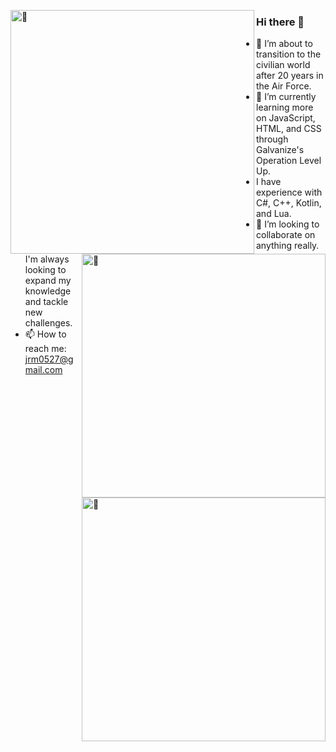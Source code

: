 [<img align="left" width="390" alt="🦑" src="github-metrics.svg">](#)
[<img align="right" width="390" alt="🦑" src="metrics.plugin.languages.indepth.svg">](#)
[<img align="right" width="390" alt="🦑" src="metrics.plugin.achievements.compact.svg">](#)

### Hi there 👋

- 🔭 I’m about to transition to the civilian world after 20 years in the Air Force.
- 🌱 I’m currently learning more on JavaScript, HTML, and CSS through Galvanize's Operation Level Up.
- I have experience with C#, C++, Kotlin, and Lua.
- 👯 I’m looking to collaborate on anything really. I'm always looking to expand my knowledge and tackle new challenges.
- 📫 How to reach me: jrm0527@gmail.com
